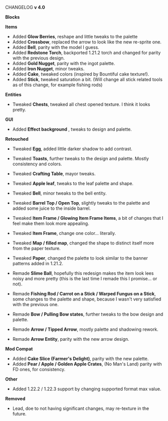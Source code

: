 CHANGELOG **v 4.0**

**Blocks**

**Items**
- Added **Glow Berries**, reshape and little tweaks to the palette
- Added **Crossbow**, replaced the arrow to look like the new re-sprite one.
- Added **Bell**, parity with the model I guess.
- Added **Redstone Torch**, backported 1.21.2 torch and changed for parity with the previous design.
- Added **Gold Nugget**, parity with the ingot palette.
- Added **Iron Nugget**, minor tweaks.
- Added **Cake**, tweaked colors (inspired by Bountiful cake texture!).
- Added **Stick**, tweaked saturation a bit. (Will change all stick related tools as of this change, for example fishing rods)


**Entities**
- Tweaked **Chests**, tweaked all chest opened texture. I think it looks pretty.


**GUI**
- Added **Effect background** , tweaks to design and palette.

**Retouched**
- Tweaked **Egg**, added little darker shadow to add contrast.
- Tweaked **Toasts**, further tweaks to the design and palette. Mostly consistency and colors.
- Tweaked **Crafting Table**, mayor tweaks. 
- Tweaked **Apple leaf**, tweaks to the leaf palette and shape.
- Tweaked **Bell**, minor tweaks to the bell entity.
- Tweaked **Barrel Top / Open Top**, slightly tweaks to the palette and added some juice to the inside barrel.
- Tweaked **Item Frame / Glowing Item Frame Items**, a bit of changes that I feel make them look more appealing.
- Tweaked **Item Frame**, change one color... literally.
- Tweaked **Map / filled map**, changed the shape to distinct itself more from the paper texture.
- Tweaked **Paper**, changed the palette to look similar to the banner patterns added in 1.21.2.

- Remade **Slime Ball**, hopefully this redesign makes the item look lees noisy and more pretty (this is the last time I remade this I promise... or not).
- Remade **Fishing Rod / Carrot on a Stick / Warped Fungus on a Stick**, some changes to the palette and shape, because I wasn't very satisfied with the previous one.
- Remade **Bow / Pulling Bow states**, further tweaks to the bow design and palette.
- Remade **Arrow / Tipped Arrow**, mostly palette and shadowing rework.
- Remade **Arrow Entity**, parity with the new arrow design.


**Mod Compat**
- Added **Cake Slice (Farmer's Delight)**, parity with the new palette.
- Added **Pear / Apple / Golden Apple Crates**, (No Man's Land) parity with FD ones, for consistency. 


**Other**
- Added 1.22.2 / 1.22.3 support by changing supported format max value.


**Removed**
- Lead, doe to not having significant changes, may re-texture in the future.